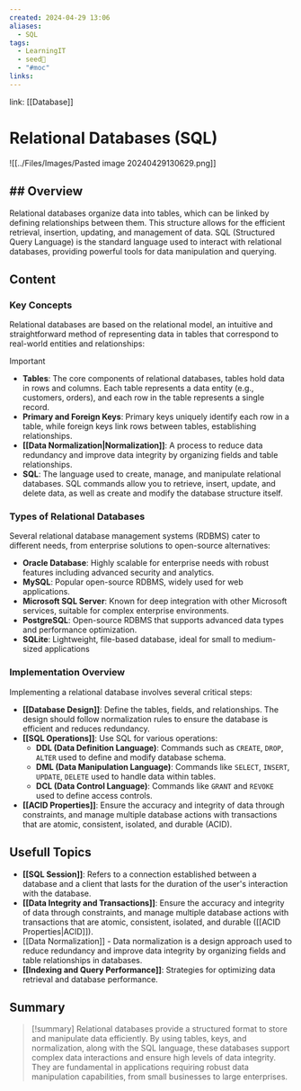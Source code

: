 ```yaml
---
created: 2024-04-29 13:06
aliases:
  - SQL
tags:
  - LearningIT
  - seed🌱
  - "#moc"
links:
---
```


link: [[Database]]

# Relational Databases (SQL)

![[../Files/Images/Pasted image 20240429130629.png]]
## ## Overview

Relational databases organize data into tables, which can be linked by defining relationships between them. This structure allows for the efficient retrieval, insertion, updating, and management of data. SQL (Structured Query Language) is the standard language used to interact with relational databases, providing powerful tools for data manipulation and querying.


## Content

### Key Concepts

Relational databases are based on the relational model, an intuitive and straightforward method of representing data in tables that correspond to real-world entities and relationships:

> [!important]
> 
> - **Tables**: The core components of relational databases, tables hold data in rows and columns. Each table represents a data entity (e.g., customers, orders), and each row in the table represents a single record.
> - **Primary and Foreign Keys**: Primary keys uniquely identify each row in a table, while foreign keys link rows between tables, establishing relationships.
> - **[[Data Normalization|Normalization]]**: A process to reduce data redundancy and improve data integrity by organizing fields and table relationships.
> - **SQL**: The language used to create, manage, and manipulate relational databases. SQL commands allow you to retrieve, insert, update, and delete data, as well as create and modify the database structure itself.

### Types of Relational Databases

Several relational database management systems (RDBMS) cater to different needs, from enterprise solutions to open-source alternatives:

- **Oracle Database**: Highly scalable for enterprise needs with robust features including advanced security and analytics.
- **MySQL**: Popular open-source RDBMS, widely used for web applications.
- **Microsoft SQL Server**: Known for deep integration with other Microsoft services, suitable for complex enterprise environments.
- **PostgreSQL**: Open-source RDBMS that supports advanced data types and performance optimization.
- **SQLite**: Lightweight, file-based database, ideal for small to medium-sized applications

### Implementation Overview

Implementing a relational database involves several critical steps:

- **[[Database Design]]**: Define the tables, fields, and relationships. The design should follow normalization rules to ensure the database is efficient and reduces redundancy.
- **[[SQL Operations]]**: Use SQL for various operations:
    - **DDL (Data Definition Language)**: Commands such as `CREATE`, `DROP`, `ALTER` used to define and modify database schema.
    - **DML (Data Manipulation Language)**: Commands like `SELECT`, `INSERT`, `UPDATE`, `DELETE` used to handle data within tables.
    - **DCL (Data Control Language)**: Commands like `GRANT` and `REVOKE` used to define access controls.
- **[[ACID Properties]]**: Ensure the accuracy and integrity of data through constraints, and manage multiple database actions with transactions that are atomic, consistent, isolated, and durable (ACID).

## Usefull Topics
- **[[SQL Session]]**: Refers to a connection established between a database and a client that lasts for the duration of the user's interaction with the database.
- **[[Data Integrity and Transactions]]**: Ensure the accuracy and integrity of data through constraints, and manage multiple database actions with transactions that are atomic, consistent, isolated, and durable ([[ACID Properties|ACID]]).
- [[Data Normalization]] - Data normalization is a design approach used to reduce redundancy and improve data integrity by organizing fields and table relationships in databases.
- **[[Indexing and Query Performance]]**: Strategies for optimizing data retrieval and database performance.
## Summary

> [!summary] 
> Relational databases provide a structured format to store and manipulate data efficiently. By using tables, keys, and normalization, along with the SQL language, these databases support complex data interactions and ensure high levels of data integrity. They are fundamental in applications requiring robust data manipulation capabilities, from small businesses to large enterprises.



